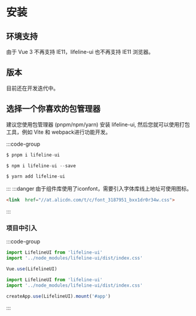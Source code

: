 # 安装

## 环境支持

由于 Vue 3 不再支持 IE11，lifeline-ui 也不再支持 IE11 浏览器。

## 版本

目前还在开发迭代中。

## 选择一个你喜欢的包管理器

建议您使用包管理器 (pnpm/npm/yarn) 安装 lifeline-ui, 然后您就可以使用打包工具，例如 Vite 和 webpack进行功能开发。

:::code-group
```js [pnpm]
$ pnpm i lifeline-ui
```
```js [npm]
$ npm i lifeline-ui --save
```
```js [yarn]
$ yarn add lifeline-ui
```
:::
:::danger 由于组件库使用了iconfont，需要引入字体库线上地址可使用图标。
```html
<link  href="//at.alicdn.com/t/c/font_3187951_bxx1dr0r34w.css">
```
:::

### 项目中引入
:::code-group
```js [vue-cli]
import LifelineUI from 'lifeline-ui'
import '../node_modules/lifeline-ui/dist/index.css'

Vue.use(LifelineUI)

```
```js [vite]
import LifelineUI from 'lifeline-ui'
import '../node_modules/lifeline-ui/dist/index.css'

createApp.use(LifelineUI).mount('#app')

```
:::

